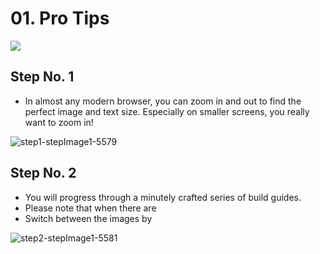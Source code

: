 # 01. Pro Tips

![](https://d17kynu4zpq5hy.cloudfront.net/igi/imade3d/ZpkAlqjKXrGNF1FI.medium)

## Step No. 1

- In almost any modern browser, you can zoom in and out to find the perfect image and text size. Especially on smaller screens, you really want to zoom in!

![step1-stepImage1-5579](https://d17kynu4zpq5hy.cloudfront.net/igi/imade3d/q6cCYOKsQBykNeum.medium)

## Step No. 2

- You will progress through a minutely crafted series of build guides.
- Please note that when there are
- Switch between the images by

![step2-stepImage1-5581](https://d17kynu4zpq5hy.cloudfront.net/igi/imade3d/IMhmOVFl32LDoaaT.medium)

<span></span>
